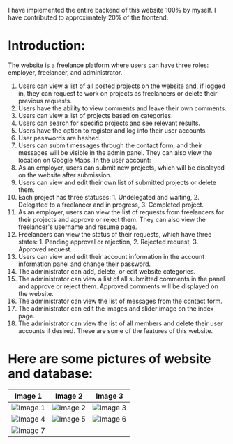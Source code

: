 I have implemented the entire backend of this website 100% by myself. I have contributed to approximately 20% of the frontend.

# Introduction:
The website is a freelance platform where users can have three roles: employer, freelancer, and administrator.
1. Users can view a list of all posted projects on the website and, if logged in, they can request to work on projects as freelancers or delete their previous requests.
2. Users have the ability to view comments and leave their own comments.
3. Users can view a list of projects based on categories.
4. Users can search for specific projects and see relevant results.
5. Users have the option to register and log into their user accounts.
6. User passwords are hashed.
7. Users can submit messages through the contact form, and their messages will be visible in the admin panel. They can also view the location on Google Maps.
In the user account:
8. As an employer, users can submit new projects, which will be displayed on the website after submission.
9. Users can view and edit their own list of submitted projects or delete them.
10. Each project has three statuses: 1. Undelegated and waiting, 2. Delegated to a freelancer and in progress, 3. Completed project.
11. As an employer, users can view the list of requests from freelancers for their projects and approve or reject them. They can also view the freelancer's username and resume page.
12. Freelancers can view the status of their requests, which have three states: 1. Pending approval or rejection, 2. Rejected request, 3. Approved request.
13. Users can view and edit their account information in the account information panel and change their password.
14. The administrator can add, delete, or edit website categories.
15. The administrator can view a list of all submitted comments in the panel and approve or reject them. Approved comments will be displayed on the website.
16. The administrator can view the list of messages from the contact form.
17. The administrator can edit the images and slider image on the index page.
18. The administrator can view the list of all members and delete their user accounts if desired.
These are some of the features of this website. 

# Here are some pictures of website and database:

| Image 1                     | Image 2                     | Image 3                     |
|-----------------------------|-----------------------------|-----------------------------|
| ![Image 1](https://i.postimg.cc/0jqJd5PS/1.png) | ![Image 2](https://i.postimg.cc/FKMfNFf6/2.png) | ![Image 3](https://i.postimg.cc/6Q27k4QR/3-6.png) |
| ![Image 4](https://i.postimg.cc/MZyBZBmm/3-5.png) | ![Image 5](https://i.postimg.cc/SxKYGvFg/4.png) | ![Image 6](https://i.postimg.cc/PrTwCq6s/5.png) |
| ![Image 7](https://i.postimg.cc/PqR7q9h9/6.png)    |                               |                               |
